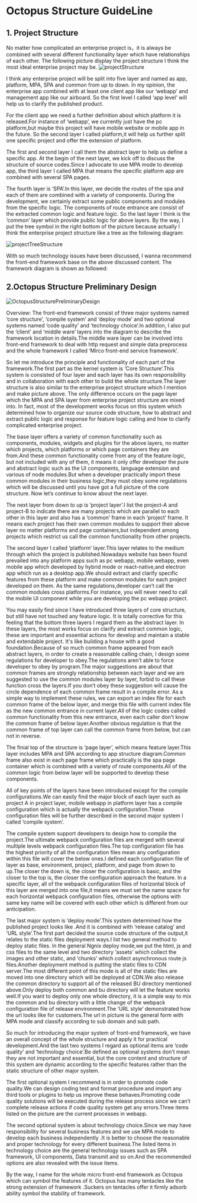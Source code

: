# Octopus Structure  GuideLine

## 1. Project Structure

No matter how complicated an enterprise project is，it is always be combined with several different functionality layer which have relationships of each other. The following picture display the project structure I think the most ideal enterprise project may be.
![projectStructure](./readmeImg/ProjectStructure.jpg)

I think any enterprise project will be split into five layer and named as app, platform, MPA, SPA and common from up to down. In my opinion, the enterprise app combined with at least one client app like our ‘webapp’ and management app like our airboard. So the first level I called ‘app level’ will help us to clarify the published product.

For the client app we need a further definition about which platform it is released.For instance of ‘webapp’, we currently just have the pc platform,but maybe this project will have mobile website or mobile app in the future. So the second layer I called platform,it will help us further split one specific project and offer the extension of platform.

The first and second layer I call them the abstract layer to help us define a specific app. At the begin of the next layer, we kick off to discuss the structure of source codes.Since I advocate to use MPA mode to develop app, the third layer I called MPA that means the specific platform app are combined with several SPA pages. 

The fourth layer is ‘SPA’.In this layer, we decide the routes of the spa and each of them are combined with a variety of components.
During the development, we certainly extract some public components and modules from the specific logic. The components of route entrance are consist of the extracted common logic and feature logic. So the last layer I think is the ‘common’ layer which provide public logic for above layers.
By the way, I put the tree symbol in the right bottom of the picture because actually I think the enterprise project structure like a tree as the following diagram:

![projectTreeStructure](./readmeImg/ProjectTreeStructure.jpg)

With so much technology issues have been discussed, I wanna recommend the front-end framework base on the above discussed content. The framework diagram is shown as followed:

## 2.Octopus Structure Preliminary Design

![OctopusStructurePreliminaryDesign](./readmeImg/OctopusStructurePreliminaryDesign.jpg)

Overview: The front-end framework consist of three major systems named ‘core structure’, ‘compile system’ and ‘deploy mode’ and two optional systems named ‘code quality’ and ‘technology choice’.In addition, I also put the ‘client’ and ‘middle ware’ layers into the diagram to describe the framework location in details.The middle ware layer can be involved into front-end framework to deal with http request and simple data preprocess and the whole framework I called ‘Mirco front-end service framework’.

So let me introduce the principle and functionality of each part of the framework.The first part as the kernel system is ‘Core Structure’.This system is consisted of four layer and each layer has its own responsibility and in collaboration with each other to build the whole structure.The layer structure is also similar to the enterprise project structure which I mention and make picture above. The only difference occurs on the page layer which the MPA and SPA layer from enterprise project structure are mixed into. In fact, most of the development works focus on this system which determined how to organize our source code structure, how to abstract and extract public logic and response for feature logic calling and how to clarify complicated enterprise project.

The base layer offers a variety of common functionality such as components, modules, widgets and plugins for the above layers, no matter which projects, which platforms or which page containers they are from.And these common functionality come from any of the feature logic, but not included with any of them, it means it only offer developer the pure and abstract logic such as the UI components, language extension and various of node modules.But when a developer practically import these common modules in their business logic,they must obey some regulations which will be discussed until you have got a full picture of the core structure. Now let’s continue to know about the next layer.

The next layer from down to up is ‘project layer’.I list the project-A and project-B to indicate there are many projects which are parallel to each other in this layer and also has a ‘common’ frame in each ‘project’ frame. It means each project has their own common modules to support their above layer no matter platforms and page containers,but independent among projects which restrict us call the common functionality from other projects.

The second layer I called ‘platform’ layer.This layer relates to the medium through which the project is published.Nowadays website has been found prevailed into any platform apps such as pc webapp, mobile webapp, even mobile app which developed by hybrid mode or react-native,and electron app which run as a desktop app.We should extract and clarify specific features from these platform and make common modules for each project developed on them. As the same regulations,developer can’t call the common modules cross platforms.For instance, you will never need to call the mobile UI component while you are developing the pc webapp project.

You may easily find since I have introduced three layers of core structure, but still have not touched any feature logic. It is totally corrective for this feeling that the bottom three layers I regard them as the abstract layer. In these layers, the most works focus on clarify and extract common logic, these are important and essential actions for develop and maintain a stable and extendable project. It's like building a house with a good foundation.Because of so much common frame appeared from each abstract layers, in order to create a reasonable calling chain, I design some regulations for developer to obey.The regulations aren’t able to force developer to obey by program.The major suggestions are about that common frames are strongly relationship between each layer and we are suggested to use the common modules layer by layer, forbid to call these function cross the layers.If you don’t obey these suggestion will cause the circle dependence of each common frame result in a compile error. As a simple way to implement these rules, we can export an index file for each common frame of the below layer, and merge this file with current index file as the new common entrance in current layer.All of the logic codes called common functionality from this new entrance, even each caller don’t know the common frame of below layer.Another obvious regulation is that the common frame of top layer can call the common frame from below, but can not in reverse.

The finial top of the structure is ‘page layer’, which means feature layer.This layer includes MPA and SPA according to app structure diagram.Common frame also exist in each page frame which practically is the spa page container which is combined with a variety of route components.All of the common logic from below layer will be supported to develop these components.   

All of key points of the layers have been introduced except for the compile configurations.We can easily find the major block of each layer such as project A in project layer, mobile webapp in platform layer has a compile configuration which is actually the webpack configuration.These configuration files will be further described in the second major system I called ‘compile system’.

The compile system support developers to design how to compile the project.The ultimate webpack configuration files are merged with several multiple levels webpack configuration files.The top configuration file has the highest priority of all the configuration files mean any configuration within this file will cover the below ones.I defined each configuration file of layer as base, environment, project, platform, and page from down to up.The closer the down is, the closer the configuration is basic, and the closer to the top is, the closer the configuration approach the feature. In a specific layer, all of the webpack configuration files of horizontal block of this layer are merged into one file,it means we must set the name space for each horizontal webpack configuration files, otherwise the options with same key name will be covered with each other which is different from our anticipation.

The last major system is ‘deploy mode’.This system determined how the published project looks like .And it is combined with ‘release catalog’ and ‘URL style’.The first part decided the source code structure of the output,it relates to the static files deployment ways.I list two general method to deploy static files. In the general Ngnix deploy mode,we put the html, js and css files to the same level and two directory ‘assets’ which collect the images and other static, and ‘chunks’ which collect asynchronous route js files.Another deployment method is putting the static files to CDN server.The most different point of this mode is all of the static files are moved into one directory which will be deployed at CDN.We also release the common directory to support all of the released BU directory mentioned above.Only deploy both common and bu directory will let the feature works well.If you want to deploy only one whole directory, it is a simple way to mix the common and bu directory with a little change of the webpack configuration file of release environment.The ‘URL style’ demonstrated how the url looks like for customers.The url in picture is the general form with MPA mode and classify according to sub domain and sub path. 

So much for introducing the major system of front-end framework, we have an overall concept of the whole structure and apply it for practical development.And the last two systems I regard as optional items are ‘code quality’ and ‘technology choice’.Be defined as optional systems don’t mean they are not important and essential, but the core content and structure of this system are dynamic according to the specific features rather than the static structure of other major system.

The first optional system I recommend is in order to promote code quality.We can design coding test and format procedure and import any third tools or plugins to help us improve these behaves.Promoting code quality solutions will be executed during the release process since we can’t complete release actions if code quality system get any errors.Three items listed on the picture are the current processes in webapp.

The second optional system is about technology choice.Since we may have responsibility for several business features and we use MPA mode to develop each business independently .It is better to choose the reasonable and proper technology for every different business.The listed items in technology choice are the general technology issues such as SPA framework, UI components, Data transmit and so on.And the recommended options are also revealed with the issue items.

By the way, I name for the whole micro front-end framework as Octopus which can symbol the features of it. Octopus has many tentacles like the strong extension of framework .Suckers on tentacles offer it firmly adsorb ability symbol the stability of framework.
